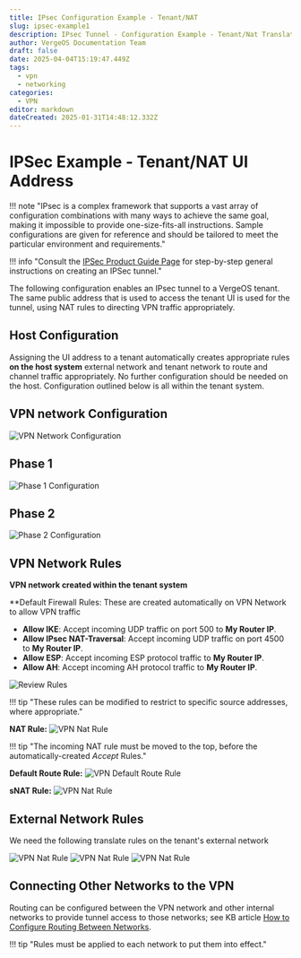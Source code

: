 ```yaml
---
title: IPsec Configuration Example - Tenant/NAT
slug: ipsec-example1
description: IPsec Tunnel - Configuration Example - Tenant/Nat Translated Public IP Address
author: VergeOS Documentation Team
draft: false
date: 2025-04-04T15:19:47.449Z
tags:
  - vpn
  - networking
categories:
  - VPN
editor: markdown
dateCreated: 2025-01-31T14:48:12.332Z
---
```


# IPSec Example - Tenant/NAT UI Address

!!! note "IPsec is a complex framework that supports a vast array of configuration combinations with many ways to achieve the same goal, making it impossible to provide one-size-fits-all instructions.  Sample configurations are given for reference and should be tailored to meet the particular environment and requirements."

!!! info "Consult the [IPSec Product Guide Page](/product-guide/ipsec) for step-by-step general instructions on creating an IPSec tunnel."

The following configuration enables an IPsec tunnel to a VergeOS tenant. The same public address that is used to access the tenant UI is used for the tunnel, using NAT rules to directing VPN traffic appropriately.    

## Host Configuration
Assigning the UI address to a tenant automatically creates appropriate rules **on the host system** external network and tenant network to route and channel traffic appropriately. No further configuration should be needed on the host. Configuration outlined below is all within the tenant system.


## VPN network Configuration

![VPN Network Configuration](../assets/tenant-ipsec-networkconfig.png)


## Phase 1

![Phase 1 Configuration](../assets/tenant-ipsec-phase1.png)

## Phase 2 

![Phase 2 Configuration](../assets/tenant-ipsec-phase2.png)


## VPN Network Rules
**VPN network created within the tenant system**

**Default Firewall Rules:
These are created automatically on VPN Network to allow VPN traffic

- **Allow IKE**: Accept incoming UDP traffic on port 500 to **My Router IP**.
- **Allow IPsec NAT-Traversal**: Accept incoming UDP traffic on port 4500 to **My Router IP**.
- **Allow ESP**: Accept incoming ESP protocol traffic to **My Router IP**.
- **Allow AH**: Accept incoming AH protocol traffic to **My Router IP**.

![Review Rules](../assets/ipsec-defaultrules.png)

!!! tip "These rules can be modified to restrict to specific source addresses, where appropriate."

**NAT Rule:**
![VPN Nat Rule](../assets/tenant-ipsec-vpn-rule-translate.png)

!!! tip "The incoming NAT rule must be moved to the top, before the automatically-created *Accept* Rules."

**Default Route Rule:**
![VPN Default Route Rule](../assets/tenant-ipsec-vpn-rule-default-route.png)


**sNAT Rule:**
![VPN Nat Rule](../assets/tenant-ipsec-vpn-rule-outgoing-snat.png)


## External Network Rules

We need the following translate rules on the tenant's external network 

![VPN Nat Rule](../assets/tenant-ipsec-external-udp-rule.png)
![VPN Nat Rule](../assets/tenant-ipsec-external-ESP-rule.png)
![VPN Nat Rule](../assets/tenant-ipsec-external-AH-rule.png)


## Connecting Other Networks to the VPN 
Routing can be configured between the VPN network and other internal networks to provide tunnel access to those networks; see KB article [ How to Configure Routing Between Networks](/knowledge-base/routing-between-internal-vergeio-networks).  

!!! tip "Rules must be applied to each network to put them into effect."






